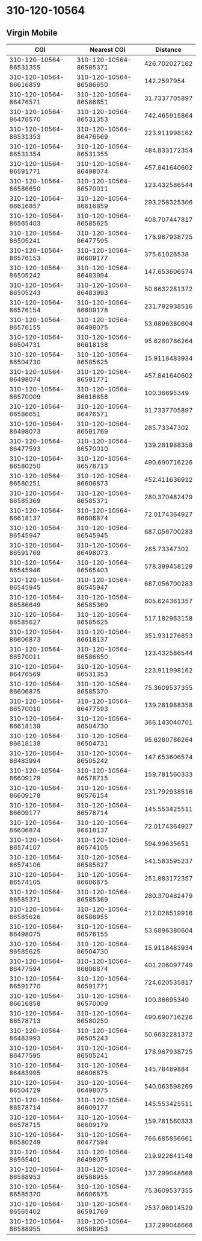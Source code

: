 # 310-120-10564
## Virgin Mobile


| CGI | Nearest CGI | Distance |
|-----|-------------|----------|
| 310-120-10564-86531355 | 310-120-10564-86585371 | 426.702027162 |
| 310-120-10564-86616859 | 310-120-10564-86586650 | 142.2597954 |
| 310-120-10564-86476571 | 310-120-10564-86586651 | 31.7337705897 |
| 310-120-10564-86476570 | 310-120-10564-86531353 | 742.465915864 |
| 310-120-10564-86531353 | 310-120-10564-86476569 | 223.911998162 |
| 310-120-10564-86531354 | 310-120-10564-86531355 | 484.833172354 |
| 310-120-10564-86591771 | 310-120-10564-86498074 | 457.841640602 |
| 310-120-10564-86586650 | 310-120-10564-86570011 | 123.432586544 |
| 310-120-10564-86616857 | 310-120-10564-86616859 | 293.258325306 |
| 310-120-10564-86565403 | 310-120-10564-86585625 | 408.707447817 |
| 310-120-10564-86505241 | 310-120-10564-86477595 | 178.967938725 |
| 310-120-10564-86576153 | 310-120-10564-86609177 | 375.61026538 |
| 310-120-10564-86505242 | 310-120-10564-86483994 | 147.653606574 |
| 310-120-10564-86505243 | 310-120-10564-86483993 | 50.6632281372 |
| 310-120-10564-86576154 | 310-120-10564-86609178 | 231.792938516 |
| 310-120-10564-86576155 | 310-120-10564-86498075 | 53.6896380604 |
| 310-120-10564-86504731 | 310-120-10564-86618138 | 95.6260786264 |
| 310-120-10564-86504730 | 310-120-10564-86585625 | 15.9118483934 |
| 310-120-10564-86498074 | 310-120-10564-86591771 | 457.841640602 |
| 310-120-10564-86570009 | 310-120-10564-86616858 | 100.36695349 |
| 310-120-10564-86586651 | 310-120-10564-86476571 | 31.7337705897 |
| 310-120-10564-86498073 | 310-120-10564-86591769 | 285.73347302 |
| 310-120-10564-86477593 | 310-120-10564-86570010 | 139.281988358 |
| 310-120-10564-86580250 | 310-120-10564-86578713 | 490.690716226 |
| 310-120-10564-86580251 | 310-120-10564-86606873 | 452.411636912 |
| 310-120-10564-86585369 | 310-120-10564-86585371 | 280.370482479 |
| 310-120-10564-86618137 | 310-120-10564-86606874 | 72.0174364927 |
| 310-120-10564-86545947 | 310-120-10564-86545945 | 687.056700283 |
| 310-120-10564-86591769 | 310-120-10564-86498073 | 285.73347302 |
| 310-120-10564-86545946 | 310-120-10564-86565403 | 578.399458129 |
| 310-120-10564-86545945 | 310-120-10564-86545947 | 687.056700283 |
| 310-120-10564-86586649 | 310-120-10564-86585369 | 805.624361357 |
| 310-120-10564-86585627 | 310-120-10564-86585625 | 517.182963158 |
| 310-120-10564-86606873 | 310-120-10564-86618137 | 351.931276853 |
| 310-120-10564-86570011 | 310-120-10564-86586650 | 123.432586544 |
| 310-120-10564-86476569 | 310-120-10564-86531353 | 223.911998162 |
| 310-120-10564-86606875 | 310-120-10564-86585370 | 75.3609537355 |
| 310-120-10564-86570010 | 310-120-10564-86477593 | 139.281988358 |
| 310-120-10564-86618139 | 310-120-10564-86504730 | 366.143040701 |
| 310-120-10564-86618138 | 310-120-10564-86504731 | 95.6260786264 |
| 310-120-10564-86483994 | 310-120-10564-86505242 | 147.653606574 |
| 310-120-10564-86609179 | 310-120-10564-86578715 | 159.781560333 |
| 310-120-10564-86609178 | 310-120-10564-86576154 | 231.792938516 |
| 310-120-10564-86609177 | 310-120-10564-86578714 | 145.553425511 |
| 310-120-10564-86606874 | 310-120-10564-86618137 | 72.0174364927 |
| 310-120-10564-86574107 | 310-120-10564-86574105 | 594.99635651 |
| 310-120-10564-86574106 | 310-120-10564-86585627 | 541.583595237 |
| 310-120-10564-86574105 | 310-120-10564-86606875 | 251.883172357 |
| 310-120-10564-86585371 | 310-120-10564-86585369 | 280.370482479 |
| 310-120-10564-86585626 | 310-120-10564-86588955 | 212.028519916 |
| 310-120-10564-86498075 | 310-120-10564-86576155 | 53.6896380604 |
| 310-120-10564-86585625 | 310-120-10564-86504730 | 15.9118483934 |
| 310-120-10564-86477594 | 310-120-10564-86606874 | 401.206097749 |
| 310-120-10564-86591770 | 310-120-10564-86591771 | 724.620535817 |
| 310-120-10564-86616858 | 310-120-10564-86570009 | 100.36695349 |
| 310-120-10564-86578713 | 310-120-10564-86580250 | 490.690716226 |
| 310-120-10564-86483993 | 310-120-10564-86505243 | 50.6632281372 |
| 310-120-10564-86477595 | 310-120-10564-86505241 | 178.967938725 |
| 310-120-10564-86483995 | 310-120-10564-86606875 | 145.78489884 |
| 310-120-10564-86504729 | 310-120-10564-86498075 | 540.063598269 |
| 310-120-10564-86578714 | 310-120-10564-86609177 | 145.553425511 |
| 310-120-10564-86578715 | 310-120-10564-86609179 | 159.781560333 |
| 310-120-10564-86580249 | 310-120-10564-86477594 | 766.685856661 |
| 310-120-10564-86565401 | 310-120-10564-86498075 | 219.922641148 |
| 310-120-10564-86588953 | 310-120-10564-86588955 | 137.299048668 |
| 310-120-10564-86585370 | 310-120-10564-86606875 | 75.3609537355 |
| 310-120-10564-86565402 | 310-120-10564-86591769 | 2537.98914529 |
| 310-120-10564-86588955 | 310-120-10564-86588953 | 137.299048668 |
